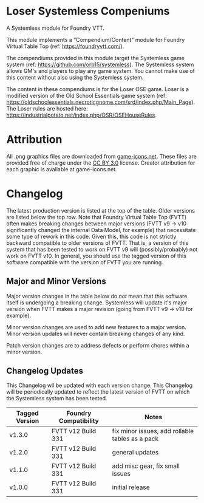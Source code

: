 # Loser Systemless Compeniums
A Systemless module for Foundry VTT.

This module implements a "Compendium/Content" module for Foundry Virtual Table Top (ref: https://foundryvtt.com/).

The compendiums provided in this module target the Systemless game system (ref: https://github.com/orb15/systemless).
The Systemless system allows GM's and players to play any game system.
You cannot make use of this content without also using the Systemless system.

The content in these compendiums is for the Loser OSE game.
Loser is a modified version of the Old School Essentials game system (ref: https://oldschoolessentials.necroticgnome.com/srd/index.php/Main_Page).
The Loser rules are hosted here: https://industrialpotato.net/index.php/OSR/OSEHouseRules.

# Attribution
All .png graphics files are downloaded from [game-icons.net](https://game-icons.net).
These files are provided free of charge under the [CC BY 3.0](https://creativecommons.org/licenses/by/3.0) license.
Creator attribution for each graphic is available at game-icons.net.

# Changelog
The latest production version is listed at the top of the table.
Older versions are listed below the top row.
Note that Foundry Virtual Table Top (FVTT) often makes breaking changes between major versions (FVTT v9 -> v10 significantly changed the internal Data Model, for example) that necessitate some type of rework in this code.
Given this, this code is not strictly backward compatible to older versions of FVTT.
That is, a version of this system that has been tested to work on FVTT v9 will (possibly/probably) not work on FVTT v10.
In general, you should use the tagged version of this software compatible with the version of FVTT you are running.

## Major and Minor Versions
Major version changes in the table below do _not_ mean that this software itself is undergoing a breaking change.
Systemless will update it's major version when FVTT makes a major revision (going from FVTT v9 -> v10 for example).

Minor version changes are used to add new features to a major version.
Minor version updates will never contain breaking changes of any kind.

Patch version changes are to address defects or perform chores within a minor version.


## Changelog Updates
This Changelog wil be updated with each version change.
This Changelog will be periodically updated to reflect the latest version of FVTT on which the Systemless system has been tested.

| Tagged Version | Foundry Compatibility | Notes |
|----------------|-----------------------|--------------------------|
| v1.3.0         | FVTT v12 Build 331    |  fix minor issues, add rollable tables as a pack |
| v1.2.0         | FVTT v12 Build 331    |  general updates |
| v1.1.0         | FVTT v12 Build 331    |  add misc gear, fix small issues |
| v1.0.0         | FVTT v12 Build 331    |  initial release         |